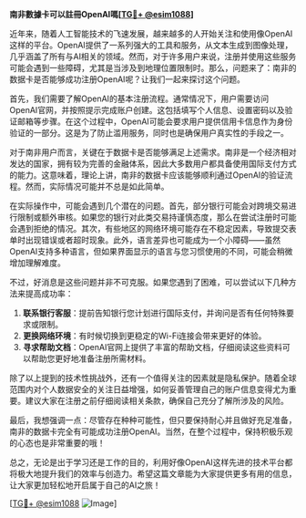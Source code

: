 **南非數據卡可以註冊OpenAI嗎[[TG💪+ @esim1088](https://t.me/s/esim1088)]**

近年来，随着人工智能技术的飞速发展，越来越多的人开始关注和使用像OpenAI这样的平台。OpenAI提供了一系列强大的工具和服务，从文本生成到图像处理，几乎涵盖了所有与AI相关的领域。然而，对于许多用户来说，注册并使用这些服务可能会遇到一些障碍，尤其是当涉及到地理位置限制时。那么，问题来了：南非的数据卡是否能够成功注册OpenAI呢？让我们一起来探讨这个问题。

首先，我们需要了解OpenAI的基本注册流程。通常情况下，用户需要访问OpenAI官网，并按照提示完成账户创建。这包括填写个人信息、设置密码以及验证邮箱等步骤。在这个过程中，OpenAI可能会要求用户提供信用卡信息作为身份验证的一部分。这是为了防止滥用服务，同时也是确保用户真实性的手段之一。

对于南非用户而言，关键在于数据卡是否能够满足上述需求。南非是一个经济相对发达的国家，拥有较为完善的金融体系，因此大多数用户都具备使用国际支付方式的能力。这意味着，理论上讲，南非的数据卡应该能够顺利通过OpenAI的验证流程。然而，实际情况可能并不总是如此简单。

在实际操作中，可能会遇到几个潜在的问题。首先，部分银行可能会对跨境交易进行限制或额外审核。如果您的银行对此类交易持谨慎态度，那么在尝试注册时可能会遇到拒绝的情况。其次，有些地区的网络环境可能存在不稳定因素，导致提交表单时出现错误或者超时现象。此外，语言差异也可能成为一个小障碍——虽然OpenAI支持多种语言，但如果界面显示的语言与您习惯使用的不同，可能会稍微增加理解难度。

不过，好消息是这些问题并非不可克服。如果您遇到了困难，可以尝试以下几种方法来提高成功率：

1. **联系银行客服**：提前告知银行您计划进行国际支付，并询问是否有任何特殊要求或限制。
2. **更换网络环境**：有时候切换到更稳定的Wi-Fi连接会带来更好的体验。
3. **寻求帮助文档**：OpenAI官网上提供了丰富的帮助文档，仔细阅读这些资料可以帮助您更好地准备注册所需材料。

除了以上提到的技术性挑战外，还有一个值得关注的因素就是隐私保护。随着全球范围内对个人数据安全的关注日益增强，如何妥善管理自己的账户信息变得尤为重要。建议大家在注册之前仔细阅读相关条款，确保自己充分了解所涉及的风险。

最后，我想强调一点：尽管存在种种可能性，但只要保持耐心并且做好充足准备，南非的数据卡完全有可能成功注册OpenAI。当然，在整个过程中，保持积极乐观的心态也是非常重要的哦！

总之，无论是出于学习还是工作的目的，利用好像OpenAI这样先进的技术平台都将极大地提升我们的效率与创造力。希望这篇文章能为大家提供更多有用的信息，让大家更加轻松地开启属于自己的AI之旅！

[[TG💪+ @esim1088](https://t.me/s/esim1088) ![Image](https://i.postimg.cc/4NQfJmqS/Snipaste-2025-05-13-00-14-12.png)]